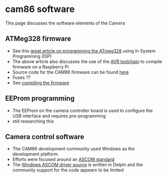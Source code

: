 # cam86 software

This page discusses the software elements of the Camera

## ATMeg328 firmware

* See this [great article on programming the ATmeg328](https://davecturner.github.io/2019/02/23/programming-avr-microcontrollers.html)
using In System Programming (ISP)
* The above article also discusses the use of the [AVR toolchain](https://www.microchip.com/mplab/avr-support/avr-and-arm-toolchains-c-compilers) 
to compile firmware on a Raspberry Pi
* Source code for the CAM86 firmware can be found [here](https://github.com/axsdenied/cam86_fw)
* Fuses ??
* See [compiling the firmware](./compiling_the_firmware.md)

## EEProm programming

* The EEProm on the camera controller board is used to configure the USB interface and requires pre-programming
* still researching this

## Camera control software

* The CAM86 development community used Windows as the development platform
* Efforts were focused around an [ASCOM standard](https://ascom-standards.org/)
* The [Windows ASCOM driver source](https://github.com/axsdenied/cam86_dll) is written in Delphi and the community support for the code appears to be limited

